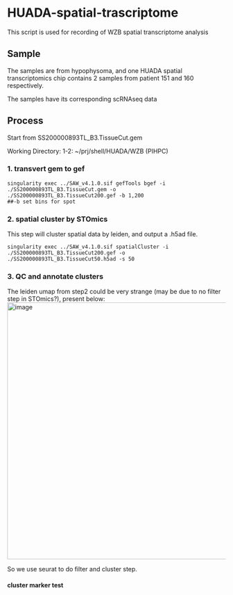 # HUADA-spatial-trascriptome
This script is used for recording of WZB spatial transcriptome analysis

## Sample
The samples are from hypophysoma, and one HUADA spatial transcriptomics chip contains 2 samples from patient 151 and 160 respectively.

The samples have its corresponding scRNAseq data

## Process
Start from SS200000893TL_B3.TissueCut.gem

Working Directory:
  1-2: ~/prj/shell/HUADA/WZB (PIHPC)

### 1. transvert gem to gef 
```shell
singularity exec ../SAW_v4.1.0.sif gefTools bgef -i ./SS200000893TL_B3.TissueCut.gem -o ./SS200000893TL_B3.TissueCut200.gef -b 1,200
##-b set bins for spot
```

### 2. spatial cluster by STOmics
This step will cluster spatial data by leiden, and output a .h5ad file.
``` shell
singularity exec ../SAW_v4.1.0.sif spatialCluster -i ./SS200000893TL_B3.TissueCut200.gef -o ./SS200000893TL_B3.TissueCut50.h5ad -s 50
```

### 3. QC and annotate clusters 
The leiden umap from step2 could be very strange (may be due to no filter step in STOmics?), present below:
<img width="591" alt="image" src="https://user-images.githubusercontent.com/49186667/217484896-6aaa1a88-bd86-4447-90eb-5f7beb7212fa.png">

So we use seurat to do filter and cluster step.

#### cluster marker test


